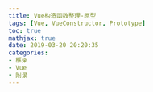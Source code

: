 ```yaml
---
title: Vue构造函数整理-原型
tags: [Vue, VueConstructor, Prototype]
toc: true
mathjax: true
date: 2019-03-20 20:20:35
categories:
- 框架
- Vue
- 附录
---
```

